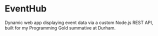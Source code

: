 # EventHub
Dynamic web app displaying event data via a custom Node.js REST API, built for my Programming Gold summative at Durham.
